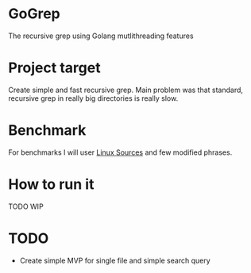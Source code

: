 # GoGrep
The recursive grep using Golang mutlithreading features

# Project target
Create simple and fast recursive grep. Main problem was that standard, recursive grep in really big directories is really slow.

# Benchmark 

For benchmarks I will user [Linux Sources] and few modified phrases.

[Linux Sources]:https://github.com/torvalds/linux/commit/7111fa1151e3c66cde3a94250bda72d7144419ff

# How to run it
TODO WIP

# TODO
- Create simple MVP for single file and simple search query
